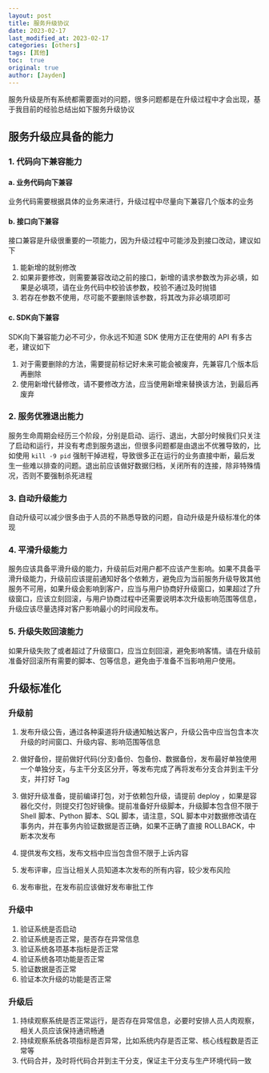 ```yaml
---
layout: post
title: 服务升级协议
date: 2023-02-17
last_modified_at: 2023-02-17
categories: [others]
tags: [其他]
toc:  true
original: true
author: [Jayden]
---
```


服务升级是所有系统都需要面对的问题，很多问题都是在升级过程中才会出现，基于我目前的经验总结出如下服务升级协议

## 服务升级应具备的能力

### 1. 代码向下兼容能力

#### a. 业务代码向下兼容

​	业务代码需要根据具体的业务来进行，升级过程中尽量向下兼容几个版本的业务

#### b. 接口向下兼容

接口兼容是升级很重要的一项能力，因为升级过程中可能涉及到接口改动，建议如下
  1. 能新增的就别修改
  2. 如果非要修改，则需要兼容改动之前的接口，新增的请求参数改为非必填，如果是必填项，请在业务代码中校验该参数，校验不通过及时抛错
  3. 若存在参数不使用，尽可能不要删除该参数，将其改为非必填项即可

#### c. SDK向下兼容

SDK向下兼容能力必不可少，你永远不知道 SDK 使用方正在使用的 API 有多古老，建议如下

1. 对于需要删除的方法，需要提前标记好未来可能会被废弃，先兼容几个版本后再删除
2. 使用新增代替修改，请不要修改方法，应当使用新增来替换该方法，到最后再废弃

### 2. 服务优雅退出能力

服务生命周期会经历三个阶段，分别是启动、运行、退出，大部分时候我们只关注了启动和运行，并没有考虑到服务退出，但很多问题都是由退出不优雅导致的，比如使用 `kill -9 pid` 强制干掉进程，导致很多正在运行的业务直接中断，最后发生一些难以排查的问题。退出前应该做好数据归档，关闭所有的连接，除非特殊情况，否则不要强制杀死进程

### 3. 自动升级能力

自动升级可以减少很多由于人员的不熟悉导致的问题，自动升级是升级标准化的体现

### 4. 平滑升级能力

服务应该具备平滑升级的能力，升级前后对用户都不应该产生影响。如果不具备平滑升级能力，升级前应该提前通知好各个依赖方，避免应为当前服务升级导致其他服务不可用，如果升级会影响到客户，应当与用户协商好升级窗口，如果超过了升级窗口，应该立刻回滚，与用户协商过程中还需要说明本次升级影响范围等信息，升级应该尽量选择对客户影响最小的时间段发布。

### 5. 升级失败回滚能力

如果升级失败了或者超过了升级窗口，应当立刻回滚，避免影响客情。请在升级前准备好回滚所有需要的脚本、包等信息，避免由于准备不当影响用户使用。

## 升级标准化

### 升级前

1. 发布升级公告，通过各种渠道将升级通知触达客户，升级公告中应当包含本次升级的时间窗口、升级内容、影响范围等信息

2. 做好备份，提前做好代码(分支)备份、包备份、数据备份，发布最好单独使用一个单独分支，与主干分支区分开，等发布完成了再将发布分支合并到主干分支，并打好 Tag

3. 做好升级准备，提前编译打包，对于依赖包升级，请提前 deploy ，如果是容器化交付，则提交打包好镜像。提前准备好升级脚本，升级脚本包含但不限于 Shell 脚本、Python 脚本、SQL 脚本，请注意，SQL 脚本中对数据修改请在事务内，并在事务内验证数据是否正确，如果不正确了直接 ROLLBACK，中断本次发布
4. 提供发布文档，发布文档中应当包含但不限于上诉内容
5. 发布评审，应当让相关人员知道本次发布的所有内容，较少发布风险
6. 发布审批，在发布前应该做好发布审批工作

### 升级中

1. 验证系统是否启动
2. 验证系统是否正常，是否存在异常信息
3. 验证系统各项基本指标是否正常
4. 验证系统各项功能是否正常
5. 验证数据是否正常
6. 验证本次升级的功能是否正常

### 升级后

1. 持续观察系统是否正常运行，是否存在异常信息，必要时安排人员人肉观察，相关人员应该保持通讯畅通
2. 持续观察系统各项指标是否异常，比如系统内存是否正常、核心线程数是否正常等
3. 代码合并，及时将代码合并到主干分支，保证主干分支与生产环境代码一致



